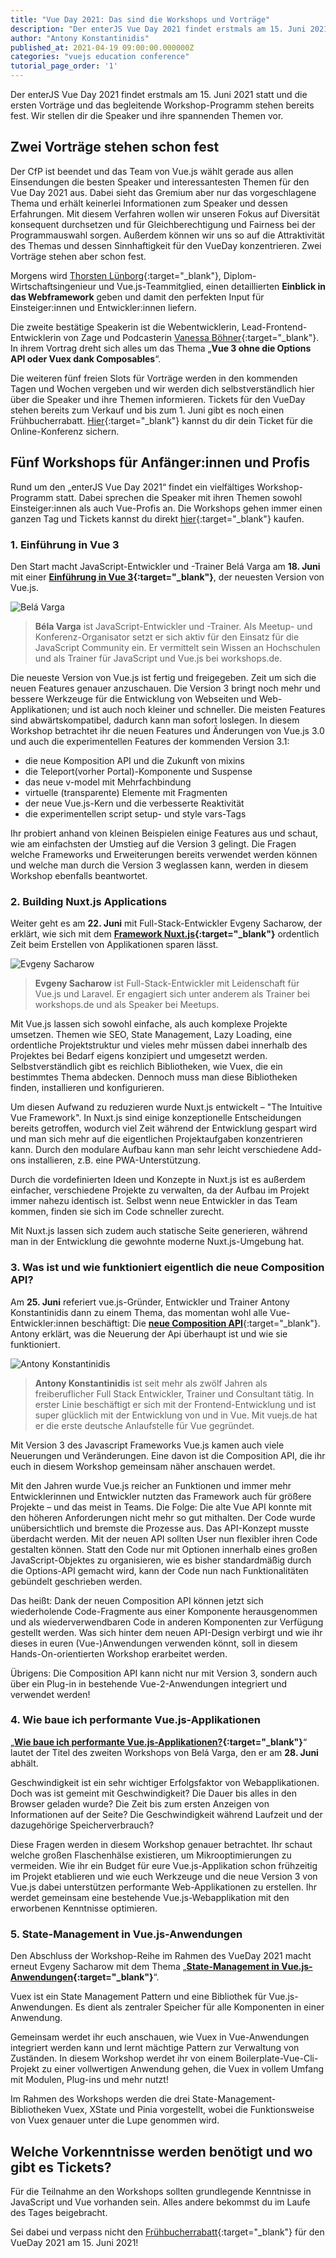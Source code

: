```yaml
---
title: "Vue Day 2021: Das sind die Workshops und Vorträge"
description: "Der enterJS Vue Day 2021 findet erstmals am 15. Juni 2021 statt und die ersten Vorträge und das begleitende Workshop-Programm stehen bereits fest."
author: "Antony Konstantinidis"
published_at: 2021-04-19 09:00:00.000000Z
categories: "vuejs education conference"
tutorial_page_order: '1'
---
```


Der enterJS Vue Day 2021 findet erstmals am 15. Juni 2021 statt und die ersten Vorträge und das begleitende Workshop-Programm stehen bereits fest.
Wir stellen dir die Speaker und ihre spannenden Themen vor.

## Zwei Vorträge stehen schon fest

Der CfP ist beendet und das Team von Vue.js wählt gerade aus allen Einsendungen die besten Speaker und interessantesten Themen für den Vue Day 2021 aus.
Dabei sieht das Gremium aber nur das vorgeschlagene Thema und erhält keinerlei Informationen zum Speaker und dessen Erfahrungen.
Mit diesem Verfahren wollen wir unseren Fokus auf Diversität konsequent durchsetzen und für Gleichberechtigung und Fairness bei der Programmauswahl sorgen.
Außerdem können wir uns so auf die Attraktivität des Themas und dessen Sinnhaftigkeit für den VueDay konzentrieren. Zwei Vorträge stehen aber schon fest.

Morgens wird [Thorsten Lünborg](https://twitter.com/Linus_Borg){:target="_blank"}, Diplom-Wirtschaftsingenieur und Vue.js-Teammitglied,
einen detaillierten **Einblick in das Webframework** geben und damit den perfekten Input für Einsteiger:innen und Entwickler:innen liefern.

Die zweite bestätige Speakerin ist die Webentwicklerin, Lead-Frontend-Entwicklerin von Zage und Podcasterin [Vanessa Böhner](https://twitter.com/vannsl){:target="_blank"}.
In ihrem Vortrag dreht sich alles um das Thema „**Vue 3 ohne die Options API oder Vuex dank Composables**“.

Die weiteren fünf freien Slots für Vorträge werden in den kommenden Tagen und Wochen vergeben und wir werden dich selbstverständlich hier über die Speaker und ihre Themen informieren.
Tickets für den VueDay stehen bereits zum Verkauf und bis zum 1. Juni gibt es noch einen Frühbucherrabatt.
[Hier](https://enterjs.de/tickets.php){:target="_blank"} kannst du dir dein Ticket für die Online-Konferenz sichern.

## Fünf Workshops für Anfänger:innen und Profis

Rund um den „enterJS Vue Day 2021“ findet ein vielfältiges Workshop-Programm statt.
Dabei sprechen die Speaker mit ihren Themen sowohl Einsteiger:innen als auch Vue-Profis an.
Die Workshops gehen immer einen ganzen Tag und Tickets kannst du direkt [hier](https://enterjs.de/tickets.php){:target="_blank"} kaufen.

### 1. Einführung in Vue 3

Den Start macht JavaScript-Entwickler und -Trainer Belá Varga am **18. Juni** mit einer **[Einführung in Vue 3](https://enterjs.de/lecture_compact1.php?id=13043&source=0){:target="_blank"}**, der neuesten Version von Vue.js.

<div class="row justify-content-md-center align-items-md-center no-gutters my-4">
    <div class="col-sm-6">
        <div class="text-center"><img class="img-fluid img-rounded" src="bv.jpg" alt="Belá Varga"></div>
    </div>
    <div class="col-sm-6">
        <blockquote><p>
            <strong>Béla Varga</strong> ist JavaScript-Entwickler und -Trainer. Als Meetup- und Konferenz-Organisator setzt er sich aktiv für den Einsatz für die JavaScript Community ein. Er vermittelt sein Wissen an Hochschulen und als Trainer für JavaScript und Vue.js bei workshops.de.
        </p></blockquote>
    </div>
</div>

Die neueste Version von Vue.js ist fertig und freigegeben. Zeit um sich die neuen Features genauer anzuschauen. Die Version 3 bringt noch mehr und bessere Werkzeuge für die Entwicklung von Webseiten und Web-Applikationen; und ist auch noch kleiner und schneller. Die meisten Features sind abwärtskompatibel, dadurch kann man sofort loslegen. In diesem Workshop betrachtet ihr die neuen Features und Änderungen von Vue.js 3.0 und auch die experimentellen Features der kommenden Version 3.1:

- die neue Komposition API und die Zukunft von mixins
- die Teleport(vorher Portal)-Komponente und Suspense
- das neue v-model mit Mehrfachbindung
- virtuelle (transparente) Elemente mit Fragmenten
- der neue Vue.js-Kern und die verbesserte Reaktivität
- die experimentellen script setup- und style vars-Tags

Ihr probiert anhand von kleinen Beispielen einige Features aus und schaut, wie am einfachsten der Umstieg auf die Version 3 gelingt. Die Fragen welche Frameworks und Erweiterungen bereits verwendet werden können und welche man durch die Version 3 weglassen kann, werden in diesem Workshop ebenfalls beantwortet.

### 2. Building Nuxt.js Applications

Weiter geht es am **22. Juni** mit Full-Stack-Entwickler Evgeny Sacharow, der erklärt, wie sich mit dem **[Framework Nuxt.js](https://enterjs.de/lecture_compact1.php?id=13044&source=0){:target="_blank"}** ordentlich Zeit beim Erstellen von Applikationen sparen lässt.

<div class="row justify-content-md-center align-items-md-center no-gutters my-4">
    <div class="col-sm-6">
        <div class="text-center"><img class="img-fluid img-rounded" src="es.jpg" alt="Evgeny Sacharow"></div>
    </div>
    <div class="col-sm-6">
        <blockquote><p>
            <strong>Evgeny Sacharow</strong> ist Full-Stack-Entwickler mit Leidenschaft für Vue.js und Laravel. Er engagiert sich unter anderem als Trainer bei workshops.de und als Speaker bei Meetups.
        </p></blockquote>
    </div>
</div>

Mit Vue.js lassen sich sowohl einfache, als auch komplexe Projekte umsetzen. Themen wie SEO, State Management, Lazy Loading, eine ordentliche Projektstruktur und vieles mehr müssen dabei innerhalb des Projektes bei Bedarf eigens konzipiert und umgesetzt werden. Selbstverständlich gibt es reichlich Bibliotheken, wie Vuex, die ein bestimmtes Thema abdecken. Dennoch muss man diese Bibliotheken finden, installieren und konfigurieren.

Um diesen Aufwand zu reduzieren wurde Nuxt.js entwickelt – "The Intuitive Vue Framework". In Nuxt.js sind einige konzeptionelle Entscheidungen bereits getroffen, wodurch viel Zeit während der Entwicklung gespart wird und man sich mehr auf die eigentlichen Projektaufgaben konzentrieren kann. Durch den modulare Aufbau kann man sehr leicht verschiedene Add-ons installieren, z.B. eine PWA-Unterstützung.

Durch die vordefinierten Ideen und Konzepte in Nuxt.js ist es außerdem einfacher, verschiedene Projekte zu verwalten, da der Aufbau im Projekt immer nahezu identisch ist. Selbst wenn neue Entwickler in das Team kommen, finden sie sich im Code schneller zurecht.

Mit Nuxt.js lassen sich zudem auch statische Seite generieren, während man in der Entwicklung die gewohnte moderne Nuxt.js-Umgebung hat.

### 3. Was ist und wie funktioniert eigentlich die neue Composition API?

Am **25. Juni** referiert vue.js-Gründer, Entwickler und Trainer Antony Konstantinidis dann zu einem Thema, das momentan wohl alle Vue-Entwickler:innen beschäftigt: Die [**neue Composition API**](https://enterjs.de/lecture_compact1.php?id=13042&source=0){:target="_blank"}. Antony erklärt, was die Neuerung der Api überhaupt ist und wie sie funktioniert.

<div class="row justify-content-md-center align-items-md-center no-gutters my-4">
    <div class="col-sm-6">
        <div class="text-center"><img class="img-fluid img-rounded" src="ak.jpg" alt="Antony Konstantinidis"></div>
    </div>
    <div class="col-sm-6">
        <blockquote><p>
            <strong>Antony Konstantinidis</strong> ist seit mehr als zwölf Jahren als freiberuflicher Full Stack Entwickler, Trainer und Consultant tätig. In erster Linie beschäftigt er sich mit der Frontend-Entwicklung und ist super glücklich mit der Entwicklung von und in Vue. Mit vuejs.de hat er die erste deutsche Anlaufstelle für Vue gegründet.
        </p></blockquote>
    </div>
</div>

Mit Version 3 des Javascript Frameworks Vue.js kamen auch viele Neuerungen und Veränderungen. Eine davon ist die Composition API, die ihr euch in diesem Workshop gemeinsam näher anschauen werdet.

Mit den Jahren wurde Vue.js reicher an Funktionen und immer mehr Entwicklerinnen und Entwickler nutzten das Framework auch für größere Projekte – und das meist in Teams. Die Folge: Die alte Vue API konnte mit den höheren Anforderungen nicht mehr so gut mithalten. Der Code wurde unübersichtlich und bremste die Prozesse aus. Das API-Konzept musste überdacht werden. Mit der neuen API sollten User nun flexibler ihren Code gestalten können. Statt den Code nur mit Optionen innerhalb eines großen JavaScript-Objektes zu organisieren, wie es bisher standardmäßig durch die Options-API gemacht wird, kann der Code nun nach Funktionalitäten gebündelt geschrieben werden.

Das heißt: Dank der neuen Composition API können jetzt sich wiederholende Code-Fragmente aus einer Komponente herausgenommen und als wiederverwendbaren Code in anderen Komponenten zur Verfügung gestellt werden. Was sich hinter dem neuen API-Design verbirgt und wie ihr dieses in euren (Vue-)Anwendungen verwenden könnt, soll in diesem Hands-On-orientierten Workshop erarbeitet werden.

Übrigens: Die Composition API kann nicht nur mit Version 3, sondern auch über ein Plug-in in bestehende Vue-2-Anwendungen integriert und verwendet werden!

### 4. Wie baue ich performante Vue.js-Applikationen

„**[Wie baue ich performante Vue.js-Applikationen?](https://enterjs.de/lecture_compact1.php?id=13045&source=0){:target="_blank"}**“ lautet der Titel des zweiten Workshops von Belá Varga, den er am **28. Juni** abhält.

Geschwindigkeit ist ein sehr wichtiger Erfolgsfaktor von Webapplikationen. Doch was ist gemeint mit Geschwindigkeit? Die Dauer bis alles in den Browser geladen wurde? Die Zeit bis zum ersten Anzeigen von Informationen auf der Seite? Die Geschwindigkeit während Laufzeit und der dazugehörige Speicherverbrauch?

Diese Fragen werden in diesem Workshop genauer betrachtet. Ihr schaut welche großen Flaschenhälse existieren, um Mikrooptimierungen zu vermeiden. Wie ihr ein Budget für eure Vue.js-Applikation schon frühzeitig im Projekt etablieren und wie euch Werkzeuge und die neue Version 3 von Vue.js dabei unterstützen performante Web-Applikationen zu erstellen. Ihr werdet gemeinsam eine bestehende Vue.js-Webapplikation mit den erworbenen Kenntnisse optimieren.

### 5. State-Management in Vue.js-Anwendungen

Den Abschluss der Workshop-Reihe im Rahmen des VueDay 2021 macht erneut Evgeny Sacharow mit dem Thema „**[State-Management in Vue.js-Anwendungen](https://enterjs.de/lecture_compact1.php?id=13046&source=0){:target="_blank"}**“.

Vuex ist ein State Management Pattern und eine Bibliothek für Vue.js-Anwendungen. Es dient als zentraler Speicher für alle Komponenten in einer Anwendung.

Gemeinsam werdet ihr euch anschauen, wie Vuex in Vue-Anwendungen integriert werden kann und lernt mächtige Pattern zur Verwaltung von Zuständen. In diesem Workshop werdet ihr von einem Boilerplate-Vue-Cli-Projekt zu einer vollwertigen Anwendung gehen, die Vuex in vollem Umfang mit Modulen, Plug-ins und mehr nutzt!

Im Rahmen des Workshops werden die drei State-Management-Bibliotheken Vuex, XState und Pinia vorgestellt, wobei die Funktionsweise von Vuex genauer unter die Lupe genommen wird.

## Welche Vorkenntnisse werden benötigt und wo gibt es Tickets?

Für die Teilnahme an den Workshops sollten grundlegende Kenntnisse in JavaScript und Vue vorhanden sein. Alles andere bekommst du im Laufe des Tages beigebracht.

Sei dabei und verpass nicht den [Frühbucherrabatt](https://enterjs.de/tickets.php){:target="_blank"} für den VueDay 2021 am 15. Juni 2021!
